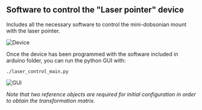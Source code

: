 Software to control the "Laser pointer" device
------------------------------------------------

Includes all the necessary software to control the mini-dobsonian mount with the laser pointer.

![Device](https://raw.github.com/juanrmn/Arduino-Telescope/master/images/photo_1_small.jpg)


Once the device has been programmed with the software included in arduino folder, you can run the python 
GUI with:

	./laser_control_main.py


![GUI](https://raw.github.com/juanrmn/Arduino-Telescope/master/images/gui.jpg)


*Note that two reference objects are required for initial configuration in order to obtain the transformation
matrix.*

